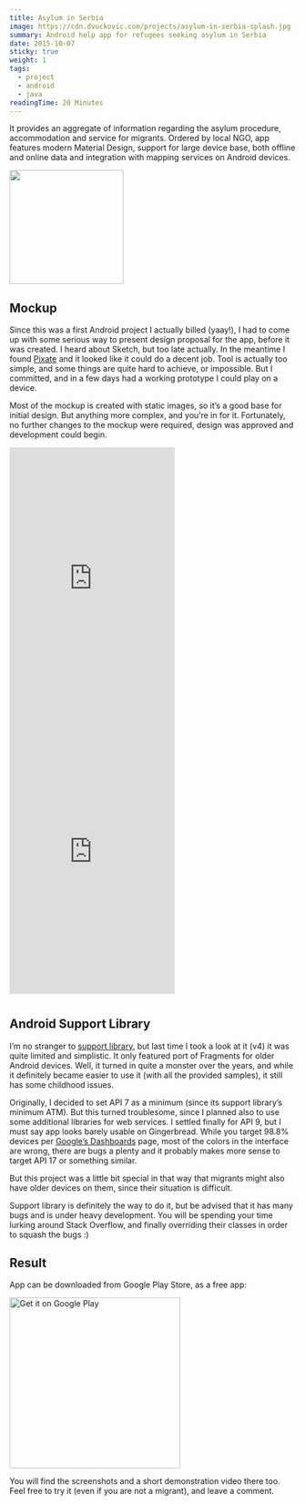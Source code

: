 ```yaml
---
title: Asylum in Serbia
image: https://cdn.dvuckovic.com/projects/asylum-in-serbia-splash.jpg
summary: Android help app for refugees seeking asylum in Serbia
date: 2015-10-07
sticky: true
weight: 1
tags:
  - project
  - android
  - java
readingTime: 20 Minutes
---
```


It provides an aggregate of information regarding the asylum procedure, accommodation and service for migrants. Ordered by local NGO, app features modern Material Design, support for large device base, both offline and online data and integration with mapping services on Android devices.

<a href="https://www.apc-cza.org/" target="_blank" rel="noopener">
    <img src="https://cdn.dvuckovic.com/projects/asylum-in-serbia.png" width="200" />
</a>

## Mockup

Since this was a first Android project I actually billed (yaay!), I had to come up with some serious way to present design proposal for the app, before it was created. I heard about Sketch, but too late actually. In the meantime I found [Pixate](https://www.pixate.com/) and it looked like it could do a decent job. Tool is actually too simple, and some things are quite hard to achieve, or impossible. But I committed, and in a few days had a working prototype I could play on a device.

Most of the mockup is created with static images, so it’s a good base for initial design. But anything more complex, and you’re in for it. Fortunately, no further changes to the mockup were required, design was approved and development could begin.

<div style="margin-bottom: 40px;">
    <iframe frameborder="0" width="290" height="480" style="margin-right: 50px !important;" allowfullscreen="true" src="https://www.youtube.com/embed/AI9SVMNfvyA?rel=0"></iframe>
    <iframe frameborder="0" width="290" height="480" allowfullscreen="true" src="https://www.youtube.com/embed/_y32nxkun7E?rel=0"></iframe>
</div>

## Android Support Library

I’m no stranger to [support library](https://developer.android.com/tools/support-library/index.html), but last time I took a look at it (v4) it was quite limited and simplistic. It only featured port of Fragments for older Android devices. Well, it turned in quite a monster over the years, and while it definitely became easier to use it (with all the provided samples), it still has some childhood issues.

Originally, I decided to set API 7 as a minimum (since its support library’s minimum ATM). But this turned troublesome, since I planned also to use some additional libraries for web services. I settled finally for API 9, but I must say app looks barely usable on Gingerbread. While you target 98.8% devices per [Google’s Dashboards](https://developer.android.com/about/dashboards/index.html#Platform) page, most of the colors in the interface are wrong, there are bugs a plenty and it probably makes more sense to target API 17 or something similar.

But this project was a little bit special in that way that migrants might also have older devices on them, since their situation is difficult.

Support library is definitely the way to do it, but be advised that it has many bugs and is under heavy development. You will be spending your time lurking around Stack Overflow, and finally overriding their classes in order to squash the bugs :)

## Result

App can be downloaded from Google Play Store, as a free app:

<a href="https://play.google.com/store/apps/details?id=com.dvuckovic.asylumseeker"><img src="https://play.google.com/intl/en_gb/badges/static/images/badges/en_badge_web_generic.png" width="300" alt="Get it on Google Play"></a>

You will find the screenshots and a short demonstration video there too. Feel free to try it (even if you are not a migrant), and leave a comment.
